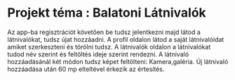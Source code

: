 # Projekt téma : Balatoni Látnivalók
Az app-ba regisztrációt követően be tudsz jelentkezni majd látod a látnivalókat, tudsz újat hozzáadni.
A profil oldalon látod a saját látnivalóidat amiket szerkeszteni és törölni tudsz.
A látnivalók oldalon a látnivalókat tudod név szerint és feltöltés ideje szerint rendezni.
A látnivaló hozzáadásánál két módon tudsz képet feltölteni: Kamera,galéria.
Új látnivaló hozzáadása után 60 mp elteltével érkezik az értesítés.

